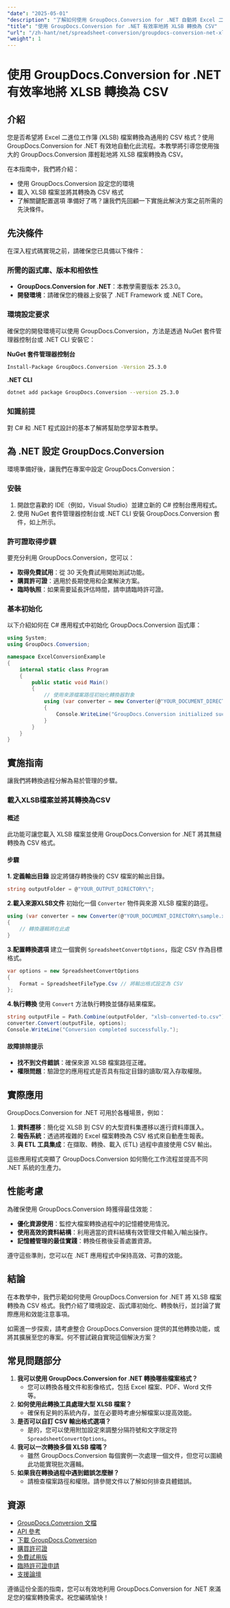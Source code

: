 ```yaml
---
"date": "2025-05-01"
"description": "了解如何使用 GroupDocs.Conversion for .NET 自動將 Excel 二進位工作簿 (XLSB) 檔案轉換為 CSV 格式。請遵循此逐步指南。"
"title": "使用 GroupDocs.Conversion for .NET 有效率地將 XLSB 轉換為 CSV"
"url": "/zh-hant/net/spreadsheet-conversion/groupdocs-conversion-net-xlsb-to-csv/"
"weight": 1
---
```


# 使用 GroupDocs.Conversion for .NET 有效率地將 XLSB 轉換為 CSV

## 介紹
您是否希望將 Excel 二進位工作簿 (XLSB) 檔案轉換為通用的 CSV 格式？使用 GroupDocs.Conversion for .NET 有效地自動化此流程。本教學將引導您使用強大的 GroupDocs.Conversion 庫輕鬆地將 XLSB 檔案轉換為 CSV。

在本指南中，我們將介紹：
- 使用 GroupDocs.Conversion 設定您的環境
- 載入 XLSB 檔案並將其轉換為 CSV 格式
- 了解關鍵配置選項
準備好了嗎？讓我們先回顧一下實施此解決方案之前所需的先決條件。

## 先決條件
在深入程式碼實現之前，請確保您已具備以下條件：

### 所需的函式庫、版本和相依性
- **GroupDocs.Conversion for .NET**：本教學需要版本 25.3.0。
- **開發環境**：請確保您的機器上安裝了 .NET Framework 或 .NET Core。

### 環境設定要求
確保您的開發環境可以使用 GroupDocs.Conversion，方法是透過 NuGet 套件管理器控制台或 .NET CLI 安裝它：

**NuGet 套件管理器控制台**
```bash
Install-Package GroupDocs.Conversion -Version 25.3.0
```

**.NET CLI**
```bash
dotnet add package GroupDocs.Conversion --version 25.3.0
```

### 知識前提
對 C# 和 .NET 程式設計的基本了解將幫助您學習本教學。

## 為 .NET 設定 GroupDocs.Conversion
環境準備好後，讓我們在專案中設定 GroupDocs.Conversion：

### 安裝
1. 開啟您喜歡的 IDE（例如，Visual Studio）並建立新的 C# 控制台應用程式。
2. 使用 NuGet 套件管理器控制台或 .NET CLI 安裝 GroupDocs.Conversion 套件，如上所示。

### 許可證取得步驟
要充分利用 GroupDocs.Conversion，您可以：
- **取得免費試用**：從 30 天免費試用開始測試功能。
- **購買許可證**：適用於長期使用和企業解決方案。
- **臨時執照**：如果需要延長評估時間，請申請臨時許可證。

### 基本初始化
以下介紹如何在 C# 應用程式中初始化 GroupDocs.Conversion 函式庫：

```csharp
using System;
using GroupDocs.Conversion;

namespace ExcelConversionExample
{
    internal static class Program
    {
        public static void Main()
        {
            // 使用來源檔案路徑初始化轉換器對象
            using (var converter = new Converter(@"YOUR_DOCUMENT_DIRECTORY\sample.xlsb"))
            {
                Console.WriteLine("GroupDocs.Conversion initialized successfully.");
            }
        }
    }
}
```

## 實施指南
讓我們將轉換過程分解為易於管理的步驟。

### 載入XLSB檔案並將其轉換為CSV

#### 概述
此功能可讓您載入 XLSB 檔案並使用 GroupDocs.Conversion for .NET 將其無縫轉換為 CSV 格式。 

#### 步驟
**1. 定義輸出目錄**
設定將儲存轉換後的 CSV 檔案的輸出目錄。

```csharp
string outputFolder = @"YOUR_OUTPUT_DIRECTORY\";
```

**2.載入來源XLSB文件**
初始化一個 `Converter` 物件與來源 XLSB 檔案的路徑。

```csharp
using (var converter = new Converter(@"YOUR_DOCUMENT_DIRECTORY\sample.xlsb"))
{
    // 轉換邏輯將在此處
}
```

**3.配置轉換選項**
建立一個實例 `SpreadsheetConvertOptions`，指定 CSV 作為目標格式。

```csharp
var options = new SpreadsheetConvertOptions
{
    Format = SpreadsheetFileType.Csv // 將輸出格式設定為 CSV
};
```

**4.執行轉換**
使用 `Convert` 方法執行轉換並儲存結果檔案。

```csharp
string outputFile = Path.Combine(outputFolder, "xlsb-converted-to.csv");
converter.Convert(outputFile, options);
Console.WriteLine("Conversion completed successfully.");
```

#### 故障排除提示
- **找不到文件錯誤**：確保來源 XLSB 檔案路徑正確。
- **權限問題**：驗證您的應用程式是否具有指定目錄的讀取/寫入存取權限。

## 實際應用
GroupDocs.Conversion for .NET 可用於各種場景，例如：
1. **資料遷移**：簡化從 XLSB 到 CSV 的大型資料集遷移以進行資料庫匯入。
2. **報告系統**：透過將複雜的 Excel 檔案轉換為 CSV 格式來自動產生報表。
3. **與 ETL 工具集成**：在擷取、轉換、載入 (ETL) 過程中直接使用 CSV 輸出。

這些應用程式突顯了 GroupDocs.Conversion 如何簡化工作流程並提高不同 .NET 系統的生產力。

## 性能考慮
為確保使用 GroupDocs.Conversion 時獲得最佳效能：
- **優化資源使用**：監控大檔案轉換過程中的記憶體使用情況。
- **使用高效的資料結構**：利用適當的資料結構有效管理文件輸入/輸出操作。
- **記憶體管理的最佳實踐**：轉換任務後妥善處置資源。

遵守這些準則，您可以在 .NET 應用程式中保持高效、可靠的效能。

## 結論
在本教學中，我們示範如何使用 GroupDocs.Conversion for .NET 將 XLSB 檔案轉換為 CSV 格式。我們介紹了環境設定、函式庫初始化、轉換執行，並討論了實際應用和效能注意事項。

如需進一步探索，請考慮整合 GroupDocs.Conversion 提供的其他轉換功能，或將其擴展至您的專案。何不嘗試親自實現這個解決方案？ 

## 常見問題部分
1. **我可以使用 GroupDocs.Conversion for .NET 轉換哪些檔案格式？**
   - 您可以轉換各種文件和影像格式，包括 Excel 檔案、PDF、Word 文件等。
2. **如何使用此轉換工具處理大型 XLSB 檔案？**
   - 確保有足夠的系統內存，並在必要時考慮分解檔案以提高效能。
3. **是否可以自訂 CSV 輸出格式選項？**
   - 是的，您可以使用附加設定來調整分隔符號和文字限定符 `SpreadsheetConvertOptions`。
4. **我可以一次轉換多個 XLSB 檔嗎？**
   - 雖然 GroupDocs.Conversion 每個實例一次處理一個文件，但您可以圍繞此功能實現批次邏輯。
5. **如果我在轉換過程中遇到錯誤怎麼辦？**
   - 請檢查檔案路徑和權限。請參閱文件以了解如何排查具體錯誤。

## 資源
- [GroupDocs.Conversion 文檔](https://docs.groupdocs.com/conversion/net/)
- [API 參考](https://reference.groupdocs.com/conversion/net/)
- [下載 GroupDocs.Conversion](https://releases.groupdocs.com/conversion/net/)
- [購買許可證](https://purchase.groupdocs.com/buy)
- [免費試用版](https://releases.groupdocs.com/conversion/net/)
- [臨時許可證申請](https://purchase.groupdocs.com/temporary-license/)
- [支援論壇](https://forum.groupdocs.com/c/conversion/10)

遵循這份全面的指南，您可以有效地利用 GroupDocs.Conversion for .NET 來滿足您的檔案轉換需求。祝您編碼愉快！